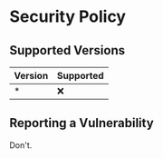 # Security Policy

## Supported Versions

| Version | Supported          |
| ------- | ------------------ |
| *       | :x:                |

## Reporting a Vulnerability

Don't.
